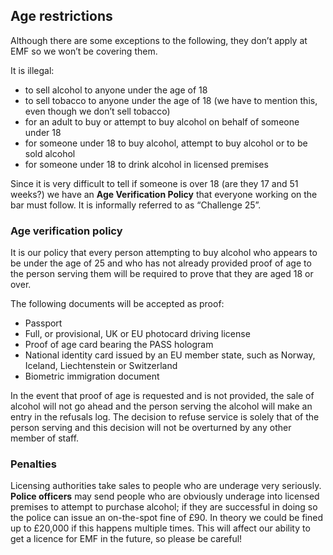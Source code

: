 ## Age restrictions
Although there are some exceptions to the following, they don’t apply at EMF so we won’t be covering them.

It is illegal:

- to sell alcohol to anyone under the age of 18
- to sell tobacco to anyone under the age of 18 (we have to mention this, even though we don’t sell tobacco)
- for an adult to buy or attempt to buy alcohol on behalf of someone under 18
- for someone under 18 to buy alcohol, attempt to buy alcohol or to be sold alcohol
- for someone under 18 to drink alcohol in licensed premises

Since it is very difficult to tell if someone is over 18 (are they 17 and 51 weeks?) we have an **Age Verification Policy​** that everyone working on the bar must follow. It is informally referred to as “Challenge 25”. 

### Age verification policy
It is our policy that every person attempting to buy alcohol who appears to be under the age of 25 and who has not already provided proof of age to the person serving them will be required to prove that they are aged 18 or over.

The following documents will be accepted as proof:

- Passport
- Full, or provisional, UK or EU photocard driving license
- Proof of age card bearing the PASS hologram
- National identity card issued by an EU member state, such as Norway, Iceland, Liechtenstein or Switzerland
- Biometric immigration document

In the event that proof of age is requested and is not provided, the sale of alcohol will not go ahead and the person serving the alcohol will make an entry in the refusals log. The decision to refuse service is solely that of the person serving and this decision will not be overturned by any other member of staff.

### Penalties
Licensing authorities take sales to people who are underage very seriously. ​**Police officers** may send people who are obviously underage into licensed premises to attempt to purchase alcohol; if they are successful in doing so the police can issue an on-the-spot fine of ​£90​. In theory we could be fined up to £20,000 if this happens multiple times. This will affect our ability to get a licence for EMF in the future, so please be careful!
